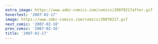 ```yaml
---
extra_image: https://www.smbc-comics.com/comics/20070217after.gif
hovertext: '2007-02-17'
image: https://www.smbc-comics.com/comics/20070217.gif
next_comic: '2007-02-18'
prev_comic: '2007-02-16'
title: '2007-02-17'
---
```



